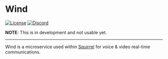 # Wind
[![License](https://img.shields.io/github/license/squirrelchat/wind.svg?style=flat-square)](https://github.com/squirrelchat/wind/blob/mistress/LICENSE)
[![Discord](https://img.shields.io/badge/chat-on%20Discord-7289DA.svg?style=flat-square)](https://discord.gg/zhxhCzN)

**NOTE**: This is in development and not usable yet.

----

Wind is a microservice used within [Squirrel](https://squirrel.chat) for voice & video real-time communications.

<!-- todo: readme stuff zzzzzzzzz -->
